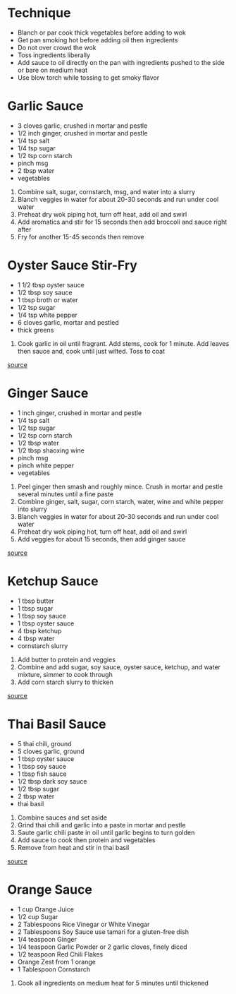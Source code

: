 # Technique

* Blanch or par cook thick vegetables before adding to wok
* Get pan smoking hot before adding oil then ingredients
* Do not over crowd the wok
* Toss ingredients liberally
* Add sauce to oil directly on the pan with ingredients pushed to the side or bare on medium heat
* Use blow torch while tossing to get smoky flavor

# Garlic Sauce

* 3 cloves garlic, crushed in mortar and pestle
* 1/2 inch ginger, crushed in mortar and pestle
* 1/4 tsp salt
* 1/4 tsp sugar
* 1/2 tsp corn starch
* pinch msg
* 2 tbsp water
* vegetables

1. Combine salt, sugar, cornstarch, msg, and water into a slurry
1. Blanch veggies in water for about 20-30 seconds and run under cool water
1. Preheat dry wok piping hot, turn off heat, add oil and swirl
1. Add aromatics and stir for 15 seconds then add broccoli and sauce right after
1. Fry for another 15-45 seconds then remove

# Oyster Sauce Stir-Fry

* 1 1/2 tbsp oyster sauce
* 1/2 tbsp soy sauce
* 1 tbsp broth or water
* 1/2 tsp sugar
* 1/4 tsp white pepper
* 6 cloves garlic, mortar and pestled
* thick greens

1. Cook garlic in oil until fragrant. Add stems, cook for 1 minute. Add leaves then sauce and, cook until just wilted. Toss to coat

[source](https://www.youtube.com/watch?v=sMD9H-FByO8)

# Ginger Sauce

* 1 inch ginger, crushed in mortar and pestle
* 1/4 tsp salt
* 1/2 tsp sugar
* 1/2 tsp corn starch
* 1/2 tbsp water
* 1/2 tbsp shaoxing wine
* pinch msg
* pinch white pepper
* vegetables

1. Peel ginger then smash and roughly mince. Crush in mortar and pestle several minutes until a fine paste
1. Combine ginger, salt, sugar, corn starch, water, wine and white pepper into slurry
1. Blanch veggies in water for about 20-30 seconds and run under cool water
1. Preheat dry wok piping hot, turn off heat, add oil and swirl
1. Add veggies for about 15 seconds, then add ginger sauce

[source](https://www.youtube.com/watch?v=a-Yu8qOAEYQ)


# Ketchup Sauce

* 1 tbsp butter
* 1 tbsp sugar
* 1 tbsp soy sauce
* 1 tbsp oyster sauce
* 4 tbsp ketchup
* 4 tbsp water
* cornstarch slurry

1. Add butter to protein and veggies
1. Combine and add sugar, soy sauce, oyster sauce, ketchup, and water mixture, simmer to cook through
1. Add corn starch slurry to thicken

[source](https://www.youtube.com/watch?v=zMDr2EMPqZU)

# Thai Basil Sauce

* 5 thai chili, ground
* 5 cloves garlic, ground
* 1 tbsp oyster sauce
* 1 tbsp soy sauce
* 1 tbsp fish sauce
* 1/2 tbsp dark soy sauce
* 1/2 tbsp sugar
* 2 tbsp water
* thai basil

1. Combine sauces and set aside
1. Grind thai chili and garlic into a paste in mortar and pestle
1. Saute garlic chili paste in oil until garlic begins to turn golden
1. Add sauce to cook then protein and vegetables
1. Remove from heat and stir in thai basil

[source](https://hotthaikitchen.com/holy-basil-stir-fry/)

# Orange Sauce

* 1 cup Orange Juice
* 1/2 cup Sugar
* 2 Tablespoons Rice Vinegar or White Vinegar
* 2 Tablespoons Soy Sauce use tamari for a gluten-free dish
* 1/4 teaspoon Ginger
* 1/4 teaspoon Garlic Powder or 2 garlic cloves, finely diced
* 1/2 teaspoon Red Chili Flakes
* Orange Zest from 1 orange
* 1 Tablespoon Cornstarch

1. Cook all ingredients on medium heat for 5 minutes until thickened
